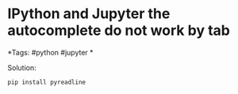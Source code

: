 # IPython and Jupyter the autocomplete do not work by tab
*Tags: #python #jupyter *

Solution:

```
pip install pyreadline
```